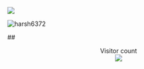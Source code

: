 [![](https://github-readme-stats.vercel.app/api?username=curiousHG)](https://github.com/anuraghazra/github-readme-stats)
<p><img align="center" src="https://github-readme-stats.vercel.app/api/top-langs?username=curiousHG&theme=dark&show_icons=true&locale=en&layout=compact&count_private=true" alt="harsh6372" /></p>
##
<p align="center"> 
  Visitor count<br>
  <img src="https://profile-counter.glitch.me/curiousHG/count.svg" />
</p>
